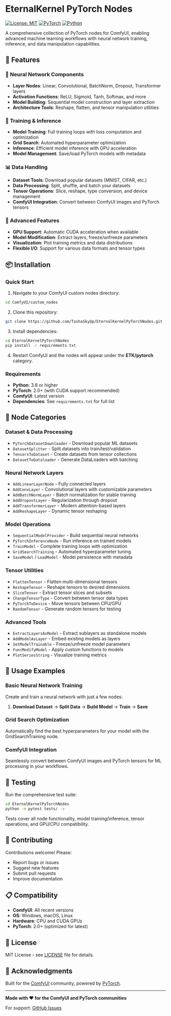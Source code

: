 # EternalKernel PyTorch Nodes

[![License: MIT](https://img.shields.io/badge/License-MIT-yellow.svg)](https://opensource.org/licenses/MIT)
[![PyTorch](https://img.shields.io/badge/PyTorch-2.0+-red.svg)](https://pytorch.org/)
[![Python](https://img.shields.io/badge/Python-3.8+-blue.svg)](https://www.python.org/)

A comprehensive collection of PyTorch nodes for ComfyUI, enabling advanced machine learning workflows with neural network training, inference, and data manipulation capabilities.

## 🌟 Features

### 🧠 Neural Network Components
- **Layer Nodes**: Linear, Convolutional, BatchNorm, Dropout, Transformer layers
- **Activation Functions**: ReLU, Sigmoid, Tanh, Softmax, and more
- **Model Building**: Sequential model construction and layer extraction
- **Architecture Tools**: Reshape, flatten, and tensor manipulation utilities

### 🚀 Training & Inference
- **Model Training**: Full training loops with loss computation and optimization
- **Grid Search**: Automated hyperparameter optimization
- **Inference**: Efficient model inference with GPU acceleration
- **Model Management**: Save/load PyTorch models with metadata

### 📊 Data Handling
- **Dataset Tools**: Download popular datasets (MNIST, CIFAR, etc.)
- **Data Processing**: Split, shuffle, and batch your datasets
- **Tensor Operations**: Slice, reshape, type conversion, and device management
- **ComfyUI Integration**: Convert between ComfyUI images and PyTorch tensors

### 🔧 Advanced Features
- **GPU Support**: Automatic CUDA acceleration when available
- **Model Modification**: Extract layers, freeze/unfreeze parameters
- **Visualization**: Plot training metrics and data distributions
- **Flexible I/O**: Support for various data formats and tensor types

## 📦 Installation

### Quick Start
1. Navigate to your ComfyUI custom nodes directory:
```bash
cd ComfyUI/custom_nodes
```

2. Clone this repository:
```bash
git clone https://github.com/TashaSkyUp/EternalKernelPyTorchNodes.git
```

3. Install dependencies:
```bash
cd EternalKernelPyTorchNodes
pip install -r requirements.txt
```

4. Restart ComfyUI and the nodes will appear under the **ETK/pytorch** category.

### Requirements
- **Python**: 3.8 or higher
- **PyTorch**: 2.0+ (with CUDA support recommended)
- **ComfyUI**: Latest version
- **Dependencies**: See `requirements.txt` for full list

## 🎯 Node Categories

### Dataset & Data Processing
- `PyTorchDatasetDownloader` - Download popular ML datasets
- `DatasetSplitter` - Split datasets into train/test/validation
- `TensorsToDataset` - Create datasets from tensor collections
- `DatasetToDataloader` - Generate DataLoaders with batching

### Neural Network Layers
- `AddLinearLayerNode` - Fully connected layers
- `AddConvLayer` - Convolutional layers with customizable parameters
- `AddBatchNormLayer` - Batch normalization for stable training
- `AddDropoutLayer` - Regularization through dropout
- `AddTransformerLayer` - Modern attention-based layers
- `AddReshapeLayer` - Dynamic tensor reshaping

### Model Operations
- `SequentialModelProvider` - Build sequential neural networks
- `PyTorchInferenceNode` - Run inference on trained models
- `TrainModel` - Complete training loops with optimization
- `GridSearchTraining` - Automated hyperparameter tuning
- `SaveModel` / `LoadModel` - Model persistence with metadata

### Tensor Utilities
- `FlattenTensor` - Flatten multi-dimensional tensors
- `ReshapeTensor` - Reshape tensors to desired dimensions
- `SliceTensor` - Extract tensor slices and subsets
- `ChangeTensorType` - Convert between tensor data types
- `PyTorchToDevice` - Move tensors between CPU/GPU
- `RandomTensor` - Generate random tensors for testing

### Advanced Tools
- `ExtractLayersAsModel` - Extract sublayers as standalone models
- `AddModelAsLayer` - Embed existing models as layers
- `SetModelTrainable` - Freeze/unfreeze model parameters
- `FuncModifyModel` - Apply custom functions to models
- `PlotSeriesString` - Visualize training metrics

## 🚀 Usage Examples

### Basic Neural Network Training
Create and train a neural network with just a few nodes:

1. **Download Dataset** → **Split Data** → **Build Model** → **Train** → **Save**

### Grid Search Optimization
Automatically find the best hyperparameters for your model with the GridSearchTraining node.

### ComfyUI Integration
Seamlessly convert between ComfyUI images and PyTorch tensors for ML processing in your workflows.

## 🧪 Testing

Run the comprehensive test suite:
```bash
cd EternalKernelPyTorchNodes
python -m pytest tests/ -v
```

Tests cover all node functionality, model training/inference, tensor operations, and GPU/CPU compatibility.

## 🤝 Contributing

Contributions welcome! Please:
- Report bugs or issues
- Suggest new features  
- Submit pull requests
- Improve documentation

## 📋 Compatibility

- **ComfyUI**: All recent versions
- **OS**: Windows, macOS, Linux
- **Hardware**: CPU and CUDA GPUs
- **PyTorch**: 2.0+ (optimized for latest)

## 📄 License

MIT License - see [LICENSE](LICENSE) file for details.

## 🙏 Acknowledgments

Built for the [ComfyUI](https://github.com/comfyanonymous/ComfyUI) community, powered by [PyTorch](https://pytorch.org/).

---

**Made with ❤️ for the ComfyUI and PyTorch communities**

For support: [GitHub Issues](https://github.com/TashaSkyUp/EternalKernelPyTorchNodes/issues)
